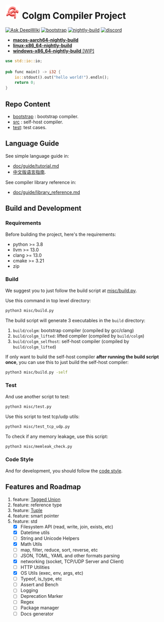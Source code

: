 # <img src="doc/logo/colgm.svg" height="45px"/> Colgm Compiler Project

[![Ask DeepWiki](https://deepwiki.com/badge.svg)](https://deepwiki.com/colgm/colgm)
[![bootstrap](https://github.com/colgm/colgm/actions/workflows/ci.yml/badge.svg)](https://github.com/colgm/colgm/actions/workflows/ci.yml)
[![nightly-build](https://github.com/colgm/colgm/actions/workflows/release.yml/badge.svg)](https://github.com/colgm/colgm/actions/workflows/release.yml)
[![discord](https://img.shields.io/discord/1369992600853020693?logo=discord&label=Colgm)](https://discord.gg/v8Uta6K8)

- [__macos-aarch64-nightly-build__](https://github.com/colgm/colgm/releases/tag/macOS_nightly)
- [__linux-x86_64-nightly-build__](https://github.com/colgm/colgm/releases/tag/linux_nightly)
- [__windows-x86_64-nightly-build__ [WIP]](https://github.com/colgm/colgm/releases/tag/windows_nightly)

```rust
use std::io::io;

pub func main() -> i32 {
    io::stdout().out("hello world!").endln();
    return 0;
}
```

## Repo Content

- [bootstrap](./bootstrap/README.md) : bootstrap compiler.
- [src](./src/main.colgm) : self-host compiler.
- [test](./test): test cases.

## Language Guide

See simple language guide in:

- [doc/guide/tutorial.md](./doc/guide/tutorial.md)
- [中文版语言指南](./doc/guide/tutorial_zh.md).

See compiler library reference in:

- [doc/guide/library_reference.md](./doc/guide/library_reference.md)

## Build and Development

### Requirements

Before building the project, here's the requirements:

- python >= 3.8
- llvm >= 13.0
- clang >= 13.0
- cmake >= 3.21
- zip

### Build

We suggest you to just follow the build script at [misc/build.py](./misc/build.py).

Use this command in top level directory:

```sh
python3 misc/build.py
```

The build script will generate 3 executables in the `build`
directory:

1. `build/colgm`: bootstrap compiler (compiled by gcc/clang)
2. `build/colgm_lifted`: lifted compiler (compiled by `build/colgm`)
3. `build/colgm_selfhost`: self-host compiler (compiled by `build/colgm_lifted`)

If only want to build the self-host compiler __after running the build script once__, you can use this to just build the self-host compiler:

```sh
python3 misc/build.py -self
```

### Test

And use another script to test:

```sh
python3 misc/test.py
```

Use this script to test tcp/udp utils:

```sh
python3 misc/test_tcp_udp.py
```

To check if any memory leakage, use this script:

```sh
python3 misc/memleak_check.py
```

### Code Style

And for development, you should follow the [code style](./doc/spec/code_style.md).

## Features and Roadmap

1. feature: [Tagged Union](./doc/spec/tagged_union.md)
2. feature: reference type
3. feature: [Tuple](./doc/spec/tuple.md)
4. feature: smart pointer
5. feature: std
    - [x] Filesystem API (read, write, join, exists, etc)
    - [x] Datetime utils
    - [ ] String and Unicode Helpers
    - [x] Math Utils
    - [ ] map, filter, reduce, sort, reverse, etc
    - [ ] JSON, TOML, YAML and other formats parsing
    - [x] networking (socket, TCP/UDP Server and Client)
    - [ ] HTTP Utilities
    - [x] OS Utils (exec, env, args, etc)
    - [ ] Typeof, is_type, etc
    - [ ] Assert and Bench
    - [ ] Logging
    - [ ] Deprecation Marker
    - [ ] Regex
    - [ ] Package manager
    - [ ] Docs generator
